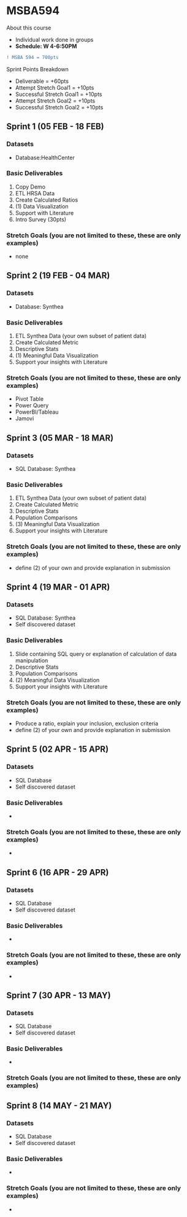 # MSBA594
About this course
- Individual work done in groups
- **Schedule: W 4-6:50PM**

```diff
! MSBA 594 = 700pts 
```

Sprint Points Breakdown

- Deliverable = +60pts
- Attempt Stretch Goal1 = +10pts
- Successful Stretch Goal1 = +10pts
- Attempt Stretch Goal2 = +10pts
- Successful Stretch Goal2 = +10pts


## Sprint 1 (05 FEB - 18 FEB)

### Datasets
- Database:HealthCenter

### Basic Deliverables
1. Copy Demo
2. ETL HRSA Data
3. Create Calculated Ratios
4. (1) Data Visualization
5. Support with Literature
6. Intro Survey (30pts)

### Stretch Goals (you are not limited to these, these are only examples)
- none


## Sprint 2 (19 FEB - 04 MAR)

### Datasets
- Database: Synthea

### Basic Deliverables
1. ETL Synthea Data (your own subset of patient data)
2. Create Calculated Metric
3. Descriptive Stats
4. (1) Meaningful Data Visualization
5. Support your insights with Literature

### Stretch Goals (you are not limited to these, these are only examples)
- Pivot Table
- Power Query
- PowerBI/Tableau
- Jamovi

## Sprint 3 (05 MAR - 18 MAR)

### Datasets
- SQL Database: Synthea

### Basic Deliverables
1. ETL Synthea Data (your own subset of patient data)
2. Create Calculated Metric
3. Descriptive Stats
4. Population Comparisons
5. (3) Meaningful Data Visualization
6. Support your insights with Literature

### Stretch Goals (you are not limited to these, these are only examples)
- define (2) of your own and provide explanation in submission

## Sprint 4 (19 MAR - 01 APR)

### Datasets
- SQL Database: Synthea
- Self discovered dataset

### Basic Deliverables

1. Slide containing SQL query or explanation of calculation of data manipulation
2. Descriptive Stats
3. Population Comparisons
4. (2) Meaningful Data Visualization
5. Support your insights with Literature

### Stretch Goals (you are not limited to these, these are only examples)

- Produce a ratio, explain your inclusion, exclusion criteria
- define (2) of your own and provide explanation in submission

## Sprint 5 (02 APR - 15 APR)

### Datasets
- SQL Database
- Self discovered dataset

### Basic Deliverables

-

### Stretch Goals (you are not limited to these, these are only examples)
- 

## Sprint 6 (16 APR - 29 APR)

### Datasets
- SQL Database
- Self discovered dataset

### Basic Deliverables
- 

### Stretch Goals (you are not limited to these, these are only examples)
- 

## Sprint 7 (30 APR - 13 MAY)

### Datasets
- SQL Database
- Self discovered dataset

### Basic Deliverables
- 

### Stretch Goals (you are not limited to these, these are only examples)

## Sprint 8 (14 MAY - 21 MAY)

### Datasets
- SQL Database
- Self discovered dataset

### Basic Deliverables
- 

### Stretch Goals (you are not limited to these, these are only examples)
- 
